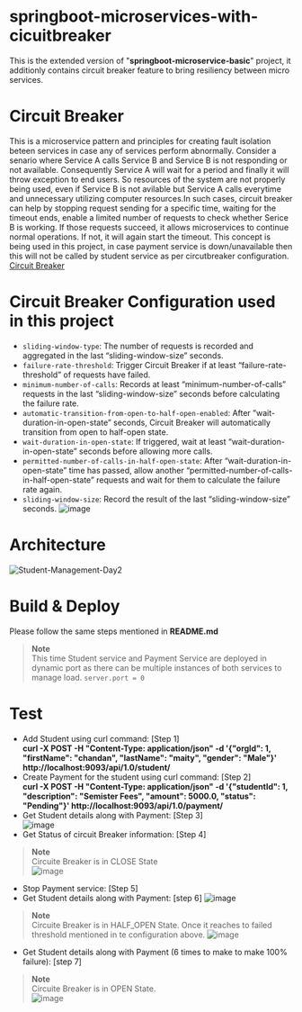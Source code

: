 # springboot-microservices-with-cicuitbreaker
This is the extended version of "**springboot-microservice-basic**" project, it additionly contains circuit breaker feature to bring resiliency between micro services. 
# Circuit Breaker 
This is a microservice pattern and principles for creating fault isolation beteen services in case any of services perform abnormally. Consider a senario where Service A calls Service B and Service B is not responding or not available. Consequently Service A will wait for a period and finally it will throw exception to end users. So resources of the system are not properly being used, even if Service B is not avilable but Service A calls everytime and unnecessary utilizing computer resources.In such cases, circuit breaker can help by stopping request sending for a specific time, waiting for the timeout ends, enable a limited number of requests to check whether Serice B is working. If those requests succeed, it allows microservices to continue normal operations. If not, it will again start the timeout. This concept is being used in this project, in case payment service is down/unavailable then this will not be called by student service as per circutbreaker configuration. [Circuit Breaker](https://salithachathuranga94.medium.com/micro-service-patterns-circuit-breaker-with-spring-boot-253e4a829f94)

# Circuit Breaker Configuration used in this project
- `sliding-window-type`: The number of requests is recorded and aggregated in the last “sliding-window-size” seconds.
- `failure-rate-threshold`: Trigger Circuit Breaker if at least “failure-rate-threshold” of requests have failed.
- `minimum-number-of-calls`: Records at least “minimum-number-of-calls” requests in the last “sliding-window-size” seconds before calculating the failure rate.
- `automatic-transition-from-open-to-half-open-enabled`: After ”wait-duration-in-open-state” seconds, Circuit Breaker will automatically transition from open to half-open state.
- `wait-duration-in-open-state`: If triggered, wait at least “wait-duration-in-open-state” seconds before allowing more calls.
- `permitted-number-of-calls-in-half-open-state`: After “wait-duration-in-open-state” time has passed, allow another “permitted-number-of-calls-in-half-open-state” requests and wait for them to calculate the failure rate again.
- `sliding-window-size`: Record the result of the last “sliding-window-size” seconds.
![image](https://github.com/mail2mrcm/springboot-microservices/assets/118661926/f8380fc7-d912-4c79-9cfb-3db14004034e)

# Architecture
![Student-Management-Day2](https://github.com/mail2mrcm/springboot-microservices/assets/118661926/5008ee49-8046-4594-be9e-7d0861327e84)

# Build & Deploy
Please follow the same steps mentioned in **README.md**
> **Note**  
> This time Student service and Payment Service are deployed in dynamic port as there can be multiple instances of both services to manage load. `server.port = 0`

# Test
- Add Student using curl command:  [Step 1]  
**curl -X POST -H "Content-Type: application/json" -d '{"orgId": 1, "firstName": "chandan", "lastName": "maity", "gender": "Male"}'  http://localhost:9093/api/1.0/student/**
- Create Payment for the student using curl command:  [Step 2]  
**curl -X POST -H "Content-Type: application/json" -d '{"studentId": 1, "description": "Semister Fees", "amount": 5000.0, "status": "Pending"}' http://localhost:9093/api/1.0/payment/**
- Get Student details along with Payment:  [Step 3]  
![image](https://github.com/mail2mrcm/springboot-microservices/assets/118661926/9a306026-f281-4239-ac5e-645c28575422)
- Get Status of circuit Breaker information:  [Step 4]
> **Note**  
> Circuite Breaker is in CLOSE State  
![image](https://github.com/mail2mrcm/springboot-microservices/assets/118661926/6a3e136d-d0f0-4f59-b51d-a278a2efce35)
- Stop Payment service:  [Step 5]  
- Get Student details along with Payment: [step 6]
![image](https://github.com/mail2mrcm/springboot-microservices/assets/118661926/48a5b2cf-9320-4e4d-adf3-c286f5d67bfb)
> **Note**  
> Circuite Breaker is in HALF_OPEN State. Once it reaches to failed threshold mentioned in te configuration above.
![image](https://github.com/mail2mrcm/springboot-microservices/assets/118661926/696cf6ba-7a57-4c39-aff8-d430f068ff75)

- Get Student details along with Payment (6 times to make to make 100% failure): [step 7]
> **Note**  
> Circuite Breaker is in OPEN State.  
![image](https://github.com/mail2mrcm/springboot-microservices/assets/118661926/5489de4c-0cb2-44ca-8093-7970c4579045)
